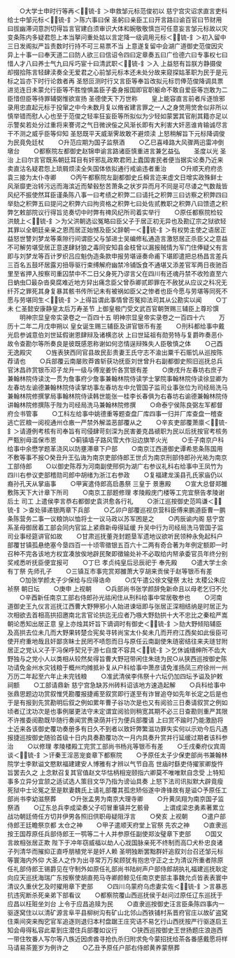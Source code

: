 <!-- { "loadSidebar": true } -->
　　○大学士申时行等再＜锍-釒＞申救邹元标范俊初以  慈宁宫灾诏求直言吏科给士中邹元标＜锍-釒＞陈六事曰保  圣躬曰亲臣工曰开言路曰谕百官曰节财用曰拔幽滞词意剀切得旨言官建白须审识大体和婉敬敬慎岂可任意妄言邹元标故以灾变条陈内多疑君怨上本当拏问重处姑以言定降一级调用元标＜锍-釒＞初入留中三日发阁拟严旨责数时行持不可三易票不当  上意遂复留中会湖广道御史范俊因灾异上十事一曰奉天道二曰防人欲三曰信诏令四曰定章奏五曰广俭德六曰专事权七曰惜人才八曰养士气九曰斥巧宦十曰清武职＜锍-釒＞入  上益怒有旨朕方静摄俊却掇拾陈言轻肆渎奏全无爱君之心前邹元标本还未处分故来窥探姑革职为民于是元标之旨亦下时行论救者再  圣怒叵测时行又言臣等奉旨改拟元标罚俸范俊降调具票进览连日未蒙允行臣等不胜惶惧盖臣子委身报国即官职躯命不敢自爱臣等岂敢为二臣惜但臣等待罪辅弼惟欲宣扬  圣德使天下万世称
　　皇上能容直言前者斥逐憸邪录用忠直起元标于投窜之中今未数月复以脩省建言罪之一人之身焂用焂舍似非所以慎举错而慰人心也至于范俊之轻率狂妄臣等所拟似为少轻如蒙罢其官削其籍亦足以示警矣若处分过重将来謇谔之气日微谀侫之风渐长即有大利害大奸恶谁肯输诚尽言干不测之威乎臣等仰知  圣怒既平天威渐霁故敢不避烦渎  上怒稍解旨下元标降调俊为民竟免廷杖
　　○升范应期为国子监祭酒
　　○乙巳喜峰路大风骤两迅雷冲倒墩台
　　○都察院左都御史赵锦申谕言路诸臣慎重进言兼乞益弘
　　圣度以光  圣治  上曰尔言官既系朝廷耳目有奸邪乱政欺君罔上蠹国害民者便当据实论奏乃近来卖直沽名疑君怨上琐屑烦渎全失国体依拟通行戒谕违者重治
　　○升顺天府府丞袁三接为太仆寺卿
　　○丙午都察院左副都御史丘橓言迩来虚文日增实政殊鲜士风渐靡吏治转污远而海滨近而辇毂愁苦萧条之状岁异而月不同是可尽诿之气数哉皆风纪不振使然耳臣谨条陈八事一曰考绩之积弊二曰请托之积弊三曰访察之积弊四曰举劾之积弊五曰提问之积弊六曰拘资格之积弊七曰处佐贰教职之积弊八曰馈遗之积弊乞敕部院议行得旨览奏切中时弊有禆风纪所司着实举行
　　○原任都察院检较洪兢上＜锍-釒＞为父洪朝选讼冤略曰臣父子于居正初无异也及勘辽宗之狱欲轻其罪以全朝廷亲亲之恩而居正始憾及臣父辞朝一＜锍-釒＞有权势主使之语居正益怒世讐刘梦龙等乘隙行间谓臣父与邹进士吴编修私通造言激怒居正杀臣父之意益不可解劳堪受居正意遂肆豺狼之毒同安知县金枝曾以漏报贼情为军门住俸疑父有言即与刘梦龙等百计罗织吕应魁伪造条款申报劳堪诬奏命甫下堪即遣把总杨昌言差兵三百名五鼓坏居露刃扭辱驱行束缚解府幽禁冷铺饭食不通堪又添差官军两日夜驰百里至省押入按察司重囚禁中不二日父身死乃谬言父在四川有还魂丹禁不收殓直至六日蚋虫□最杂沓臭腐难近地方舁出痛念臣父曾忝卿贰即罪在不赦犹从应议之科况无纤芥之罪死其身复暴其骸书传所记未有被祸如臣父之惨者也臣今愿与劳堪等同死不愿与劳堪同生＜锍-釒＞上得旨谓此事情曾否冤抑法司其从公勘实以闻
　　○丁未  仁圣懿安康静皇太后万寿圣节  上御皇极门受文武百官朝贺赐三辅臣上尊珍馔
　　明神宗显皇帝实录卷之一百四十五
明神宗显皇帝实录卷之一百四十六
　　万历十二年二月戊申朔以  皇女诞生赐三辅臣及讲官银币有差
　　○刑科都给事中戴光启参诚意伯刘世延假谢恩肆辩及诸横恣状  上曰世延祖有勋劳特与复爵昨奏恶仆故令查勘尔等所奏良是彼既感恩称谢如何恣情逞辩殊失人臣敬慎之体
　　○己酉无逸殿灾
　　○旌表狭西同官县故民彭贵妻王氏守志不渝出粟千石赈饥从巡按陈荐请也
　　○兵部覆云南屡败莽酋斩获功抚臣刘世曾升右副都御史照旧巡抚总兵官沐昌祚赏银币邓子龙升一级与傅宠姜忻各赏银有差
　　○庚戌升左春坊右庶子兼翰林院侍读沈一贯为詹事府少詹事兼翰林院侍读学士掌院事翰林院侍读徐显卿为左春坊左谕德兼翰林院侍读掌坊事左春坊左中允管国子监司业事张位为司经局洗马兼翰林院修撰掌局事翰林院侍读韩世能张一桂李长春俱为右春坊右谕德兼翰林院侍讲翰林院修撰陈于陛为司经局洗马兼翰林院修撰
　　○命泰宁侯陈良弼左军都督府佥书管事
　　○工科左给事中姚德重等题查盘厂库四事一归并厂库查盘一稽查逃亡匠粮一阅视通州仓廒一严禁外解滥恶部覆从之
　　○辛亥吏部覆萧廪＜锍-釒＞请遵例考核有司奉旨有司侵肆苛刻深为民害姜克昌禠职为民以后抚按官考核务严甄别毋滥保市恩
　　○蓟镇墙子路风雪大作沿边旗竿火光
　　○壬子南京户科给事中余懋学题革浇风以防壅滞章下户部
　　○南京江西道御史谭希思条陈国用不敷等事不报○癸丑升王弘诲为南京吏部侍郎王世贞为南京刑部侍郎孙光祐为南京工部侍郎
　　○以御史陈荐为河南副使邢侗为湖广右参议礼科右给事中王凤竹为四川右参议吏部稽勋司郎中胡绪为浙江右参政
　　○复福建龙溪县孔氏家庙仍以裔孙孔天从掌庙事
　　○甲寅遣侍郎高启愚祭  三皇于  景惠殿
　　○宣大总督郑雒敷陈天下大计章下所司
　　○南京工部题修理  孝陵殿庑门楼等工完宜祭告孝陵谢  后土  司工  上遣侯李言恭右都御史袁洪愈各行礼
　　○浙江巡按御史范鸣谦＜锍-釒＞查处驿递银两章下兵部
　　○乙卯户部覆巡视京营科臣傅来鹏道臣曹一鹏条陈营务二事一议粮饷以恤将士一议马政以苏军困是之
　　○丙辰谕内阁  慈宁宫系圣母御居着工部会同内官监上紧鼎新毋得延缓  升吴中行为司经局洗马管国子监司业事经筵讲官如故
　　○甘肃巡抚董尧封题垦军遗地议欲听民领种永免起科户部覆甘镇孤悬绝塞今垦四百一十顷零徵银五百六十二两有奇合著为年例定额即一时召种不完各该地方权宜凑放俟地辟民聚即徵输处补不必取给内帑承委官员年终分别奖戒悉听抚臣便宜报可
　　○丁巳  孝贞纯皇后忌辰祀于  奉先殿
　　○遣大学士余有丁祭  先师孔子
　　○三镇互市事完赏郑雒萧大亨胡来贡侯于赵等银币有差
　　○加张学颜太子少保给与应得诰命
　　○戊午遣公徐文璧祭  太社  太稷公朱应祯祭  朝日坛
　　○庚申  上视朝
　　○兵部尚书张学颜辞免新命且以母老乞归不允
　　○辛酉新任南京工部右侍郎孙光祜闲住从刑科给事中常居敬参也
　　○河南道御史王九仪言巡抚江西曹大野狎邪小人始进谏垣即与张居正深相结纳是时居正为次相欲去首相高拱招邀南北言官论拱迄无应者乃嗾大野劾拱十大不忠比之秦桧严嵩朝论悉知出居正意  皇上亦烛其奸旨下谪调时有御史＜锍-釒＞劾大野倾陷辅臣及高拱去位未几而大野果转楚佥宪矣寻转尚宝太仆矣未几而开府江西矣如此佞臣可使开府重地哉且奸鄙贪眛士民罔不啧怨而日与原任云南副使朱琏密结往来夫琏甘附居正之党认义子于冯保呼契兄于游七自度不容具＜锍-釒＞乞休诚缙绅所不齿大野独与之党小人以类相从较然矣得旨曹大野冠带闲住朱琏为民○从狭西巡按御史陈功请免金州水灾钱粮于概州均摊抵补复从户科给事中萧彦请免淮扬凤三府徐州一州万历二年起至六年止未完钱粮
　　○准武清侯李伟祭十六坛仍加四坛予谥及护敕祠额
　　○工部请鼎新  慈宁宫急缺苏州砖料诏该地方速造起解
　　○兵科给事中张鼎思题边功赏叙惟凭勘覆报捷甫至叙赏即行遂至有诈冒追夺如先年长定之后是也于是有报到先赏勘明后叙之例如累年曹子谷功次是也又有阅验三日奏请叙赏之例如顷者辽沈功次是也事例屡更法守未定谓宜阅验则稍宽其期不必三日查勘则重严其限不许推委阅勘既毕随行奏闻赏赉录荫并行为便兵部覆请  上曰赏不踰时乃能激励将士近来各该御史覆功奏册多有日久不到者以致奸弊繁滋功罪失实何以示劝今后凡遇报捷巡按御史随验首级十日内具奏勘覆功次一月内具奏升赏并行延缓过期者该科参治
　　○以修理  孝陵楼殿工完赏工部尚书杨兆等银币有差
　　○壬戌秦府仪宾周谈＜锍-釒＞讦秦王淫恶宠妾章下都察院
　　○予原任太子少保吏部尚书兼翰林院学士李默谥文愍默福建建安人博雅有才辨以气节自高  世庙时繇吏侍擢冡卿旋忤旨罢去久之  上念默召复其官值赵文华怙柄相宠颐指六卿莫不唯唯默自念受  上特知事多立异分宜颔之适试选人策目文华乃指为谤讪具奏  上怒下法司讯拟默大辟竟瘦死狱中士论冤之至是默妻魏氏上请礼部覆其孤忠矫俗遂中谗锋故有是谥○予原任工部尚书李幼滋祭葬
　　○升张孟男为南京大理寺卿
　　○升黄凤翔为南京国子监祭酒
　　○辽东总兵李成梁奏父子叨冒重镇并乞骸骨
　　上谓成梁忠勇素著累立战功朝廷倚任方切并伊男各照旧供职毋疑阻浮言
　　○癸亥  上视朝
　　○遣户部侍郎王廷瞻祭京都  太仓之神
　　○甲子遣顺天府堂上官祭  先农之神
　　○直隶巡按王国荐原任兵部侍郎王一鹗等二十人并参原任副使郑汝璧章下吏部
　　○国又言故相张居正欺  陛下于冲年窃威福以劫人心戕国脉亲死不终制而高□犬朴忠良诸子列清华而摧抑正直呼朋植党半是奸人赖  圣明独断罢黜群奸追叙刘台召还邹元标等寰海内外仰  大圣人之作为出寻常万万矣顾犹有抱忠守正之士为清议所重者除原任礼部侍郎王锡爵见在守制外如原任礼部尚书陆树声户部侍郎胡执礼福建巡抚耿定向应天巡抚海瑞广东按察使胡直苑马寺卿颜鲸见任南京吏部主事魏允贞皆表表寰中清议久重伏乞及时擢用章下吏部
　　○四川乌蒙府乌虑妻实佐＜锍-釒＞言暴恶抗违宪断杀死亲弟下部看议
　　○都察院覆山西巡抚侯于赵问过原任辽东巡抚于应昌以枉赃坐刘台  上令于应昌追赎为民
　　○直隶巡按御史汪言臣条陈四事内一驱逐窝住以以清矿源言阜平县柳树沟有矿山北邻山西铁铺村系晋府官庄以故矿盗窝住乘间突来掏穵官军追逐则退归本村盘踞王庄究诘不易乞行山西抚按严行驱逐启王知会毋得私容此辈到庄潜住兵部覆如议行
　　○狭西巡按御史王世扬题庄浪迤西一带住牧番人写尔等八族近因虏酋寻抢仇杀归附求免今蒙招抚给茶各番感戴愿将样马请易茶篦岁为例许之
　　○乙丑予原任户部右侍郎黄养蒙祭葬
